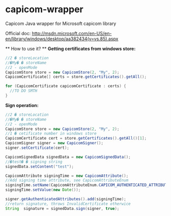 capicom-wrapper
===============

Capicom Java wrapper for Microsoft capicom library

Official doc: http://msdn.microsoft.com/en-US/en-en/library/windows/desktop/aa382434(v=vs.85).aspx

** How to use it? **
<b>Getting certificates from windows store:</b>

```JAVA
//2 � storeLocation
//�My� � storeName
//2 - openMode
CapicomStore store = new CapicomStore(2, "My", 2);
CapicomCertificate[] certs = store.getCertificates().getAll();

for (CapicomCertificate capicomCertificate : certs) {
  //TO DO SMTH           
}
```

<b>Sign operation:</b>

```JAVA
//2 � storeLocation
//�My� � storeName
//2 - openMode
CapicomStore store = new CapicomStore(2, "My", 2);
//1 � cetificate number in windows store
CapicomCertificate cert = store.getCertificates().getAll()[1];
CapicomSigner signer = new CapicomSigner();
signer.setCertificate(cert);

CapicomSignedData signedData = new CapicomSignedData();
//�test� � signing string
signedData.setContent("test");

CapicomAttribute signingTime = new CapicomAttribute();
//Add signing time attribute, see CapicomAttributeEnum                 
signingTime.setName(CapicomAttributeEnum.CAPICOM_AUTHENTICATED_ATTRIBUTE_SIGNING_TIME);
signingTime.setValue(new Date());

signer.getAuthenticatedAttributes().add(signingTime);
//return signature, throws InvalidCertificate otherwice 
String  signature = signedData.sign(signer, true);

```

